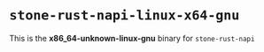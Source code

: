 # `stone-rust-napi-linux-x64-gnu`

This is the **x86_64-unknown-linux-gnu** binary for `stone-rust-napi`
